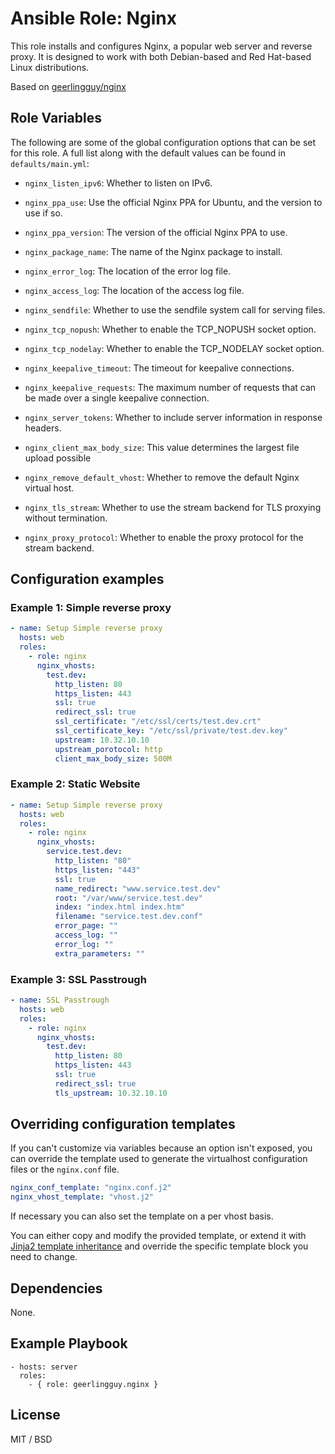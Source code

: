 # Ansible Role: Nginx

This role installs and configures Nginx, a popular web server and reverse proxy. It is designed to work with both Debian-based and Red Hat-based Linux distributions.

Based on [geerlingguy/nginx](https://github.com/geerlingguy/ansible-role-nginx)

## Role Variables

The following are some of the global configuration options that can be set for this role.
A full list along with the default values can be found in `defaults/main.yml`:

* `nginx_listen_ipv6`: Whether to listen on IPv6.

* `nginx_ppa_use`: Use the official Nginx PPA for Ubuntu, and the version to use if so.
* `nginx_ppa_version`: The version of the official Nginx PPA to use.
* `nginx_package_name`: The name of the Nginx package to install.

* `nginx_error_log`: The location of the error log file.
* `nginx_access_log`: The location of the access log file.

* `nginx_sendfile`: Whether to use the sendfile system call for serving files.
* `nginx_tcp_nopush`: Whether to enable the TCP_NOPUSH socket option.
* `nginx_tcp_nodelay`: Whether to enable the TCP_NODELAY socket option.

* `nginx_keepalive_timeout`: The timeout for keepalive connections.
* `nginx_keepalive_requests`: The maximum number of requests that can be made over a single keepalive connection.

* `nginx_server_tokens`: Whether to include server information in response headers.
* `nginx_client_max_body_size`: This value determines the largest file upload possible

* `nginx_remove_default_vhost`: Whether to remove the default Nginx virtual host.
* `nginx_tls_stream`: Whether to use the stream backend for TLS proxying without termination.
* `nginx_proxy_protocol`: Whether to enable the proxy protocol for the stream backend.

## Configuration examples

### Example 1: Simple reverse proxy
```yaml
- name: Setup Simple reverse proxy
  hosts: web
  roles:
    - role: nginx
      nginx_vhosts:
        test.dev:
          http_listen: 80
          https_listen: 443
          ssl: true
          redirect_ssl: true
          ssl_certificate: "/etc/ssl/certs/test.dev.crt"
          ssl_certificate_key: "/etc/ssl/private/test.dev.key"
          upstream: 10.32.10.10
          upstream_porotocol: http
          client_max_body_size: 500M

```

### Example 2: Static Website
```yaml
- name: Setup Simple reverse proxy
  hosts: web
  roles:
    - role: nginx
      nginx_vhosts:
        service.test.dev:
          http_listen: "80"
          https_listen: "443"
          ssl: true
          name_redirect: "www.service.test.dev"
          root: "/var/www/service.test.dev"
          index: "index.html index.htm"
          filename: "service.test.dev.conf"
          error_page: ""
          access_log: ""
          error_log: ""
          extra_parameters: ""
```

### Example 3: SSL Passtrough
```yaml
- name: SSL Passtrough
  hosts: web
  roles:
    - role: nginx
      nginx_vhosts:
        test.dev:
          http_listen: 80
          https_listen: 443
          ssl: true
          redirect_ssl: true
          tls_upstream: 10.32.10.10
```

## Overriding configuration templates

If you can't customize via variables because an option isn't exposed, you can override the template used to generate the virtualhost configuration files or the `nginx.conf` file.

```yaml
nginx_conf_template: "nginx.conf.j2"
nginx_vhost_template: "vhost.j2"
```

If necessary you can also set the template on a per vhost basis.

You can either copy and modify the provided template, or extend it with [Jinja2 template inheritance](http://jinja.pocoo.org/docs/2.9/templates/#template-inheritance) and override the specific template block you need to change.

## Dependencies

None.

## Example Playbook

    - hosts: server
      roles:
        - { role: geerlingguy.nginx }

## License

MIT / BSD
